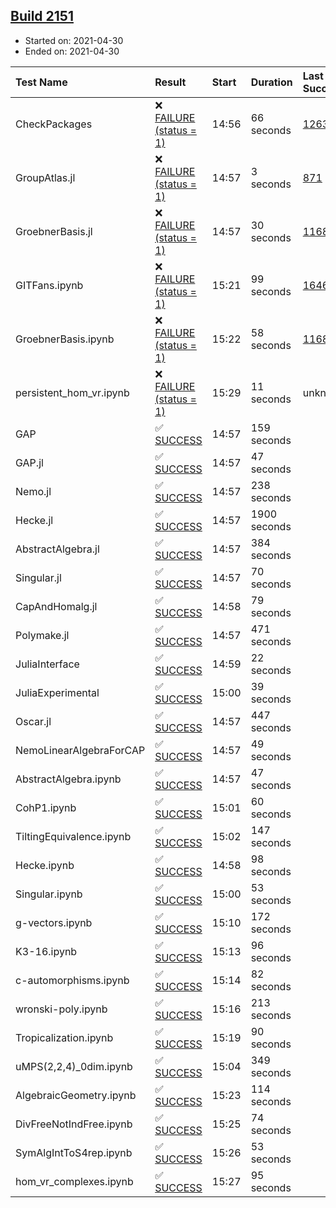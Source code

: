 ## [Build 2151](https://oscarci.mathematik.uni-kl.de/job/oscar-stable/2151/)

* Started on: 2021-04-30
* Ended on: 2021-04-30

| Test Name    | Result | Start | Duration | Last Success | First Failure |
|:-------------|:-------|:------|:---------|:-------------|:--------------|
| CheckPackages | ❌ [FAILURE (status = 1)](https://oscarci.mathematik.uni-kl.de/job/oscar-stable/2151/artifact/logs/build-2151/CheckPackages.log) | 14:56 | 66 seconds | [1263](https://oscarci.mathematik.uni-kl.de/job/oscar-stable/1263/) | [1264](https://oscarci.mathematik.uni-kl.de/job/oscar-stable/1264/) |
| GroupAtlas.jl | ❌ [FAILURE (status = 1)](https://oscarci.mathematik.uni-kl.de/job/oscar-stable/2151/artifact/logs/build-2151/GroupAtlas.jl.log) | 14:57 | 3 seconds | [871](https://oscarci.mathematik.uni-kl.de/job/oscar-stable/871/) | [872](https://oscarci.mathematik.uni-kl.de/job/oscar-stable/872/) |
| GroebnerBasis.jl | ❌ [FAILURE (status = 1)](https://oscarci.mathematik.uni-kl.de/job/oscar-stable/2151/artifact/logs/build-2151/GroebnerBasis.jl.log) | 14:57 | 30 seconds | [1168](https://oscarci.mathematik.uni-kl.de/job/oscar-stable/1168/) | [1169](https://oscarci.mathematik.uni-kl.de/job/oscar-stable/1169/) |
| GITFans.ipynb | ❌ [FAILURE (status = 1)](https://oscarci.mathematik.uni-kl.de/job/oscar-stable/2151/artifact/logs/build-2151/GITFans.ipynb.log) | 15:21 | 99 seconds | [1646](https://oscarci.mathematik.uni-kl.de/job/oscar-stable/1646/) | [1647](https://oscarci.mathematik.uni-kl.de/job/oscar-stable/1647/) |
| GroebnerBasis.ipynb | ❌ [FAILURE (status = 1)](https://oscarci.mathematik.uni-kl.de/job/oscar-stable/2151/artifact/logs/build-2151/GroebnerBasis.ipynb.log) | 15:22 | 58 seconds | [1168](https://oscarci.mathematik.uni-kl.de/job/oscar-stable/1168/) | [1169](https://oscarci.mathematik.uni-kl.de/job/oscar-stable/1169/) |
| persistent_hom_vr.ipynb | ❌ [FAILURE (status = 1)](https://oscarci.mathematik.uni-kl.de/job/oscar-stable/2151/artifact/logs/build-2151/persistent_hom_vr.ipynb.log) | 15:29 | 11 seconds | unknown | unknown |
| GAP | ✅ [SUCCESS](https://oscarci.mathematik.uni-kl.de/job/oscar-stable/2151/artifact/logs/build-2151/GAP.log) | 14:57 | 159 seconds |  |  |
| GAP.jl | ✅ [SUCCESS](https://oscarci.mathematik.uni-kl.de/job/oscar-stable/2151/artifact/logs/build-2151/GAP.jl.log) | 14:57 | 47 seconds |  |  |
| Nemo.jl | ✅ [SUCCESS](https://oscarci.mathematik.uni-kl.de/job/oscar-stable/2151/artifact/logs/build-2151/Nemo.jl.log) | 14:57 | 238 seconds |  |  |
| Hecke.jl | ✅ [SUCCESS](https://oscarci.mathematik.uni-kl.de/job/oscar-stable/2151/artifact/logs/build-2151/Hecke.jl.log) | 14:57 | 1900 seconds |  |  |
| AbstractAlgebra.jl | ✅ [SUCCESS](https://oscarci.mathematik.uni-kl.de/job/oscar-stable/2151/artifact/logs/build-2151/AbstractAlgebra.jl.log) | 14:57 | 384 seconds |  |  |
| Singular.jl | ✅ [SUCCESS](https://oscarci.mathematik.uni-kl.de/job/oscar-stable/2151/artifact/logs/build-2151/Singular.jl.log) | 14:57 | 70 seconds |  |  |
| CapAndHomalg.jl | ✅ [SUCCESS](https://oscarci.mathematik.uni-kl.de/job/oscar-stable/2151/artifact/logs/build-2151/CapAndHomalg.jl.log) | 14:58 | 79 seconds |  |  |
| Polymake.jl | ✅ [SUCCESS](https://oscarci.mathematik.uni-kl.de/job/oscar-stable/2151/artifact/logs/build-2151/Polymake.jl.log) | 14:57 | 471 seconds |  |  |
| JuliaInterface | ✅ [SUCCESS](https://oscarci.mathematik.uni-kl.de/job/oscar-stable/2151/artifact/logs/build-2151/JuliaInterface.log) | 14:59 | 22 seconds |  |  |
| JuliaExperimental | ✅ [SUCCESS](https://oscarci.mathematik.uni-kl.de/job/oscar-stable/2151/artifact/logs/build-2151/JuliaExperimental.log) | 15:00 | 39 seconds |  |  |
| Oscar.jl | ✅ [SUCCESS](https://oscarci.mathematik.uni-kl.de/job/oscar-stable/2151/artifact/logs/build-2151/Oscar.jl.log) | 14:57 | 447 seconds |  |  |
| NemoLinearAlgebraForCAP | ✅ [SUCCESS](https://oscarci.mathematik.uni-kl.de/job/oscar-stable/2151/artifact/logs/build-2151/NemoLinearAlgebraForCAP.log) | 14:57 | 49 seconds |  |  |
| AbstractAlgebra.ipynb | ✅ [SUCCESS](https://oscarci.mathematik.uni-kl.de/job/oscar-stable/2151/artifact/logs/build-2151/AbstractAlgebra.ipynb.log) | 14:57 | 47 seconds |  |  |
| CohP1.ipynb | ✅ [SUCCESS](https://oscarci.mathematik.uni-kl.de/job/oscar-stable/2151/artifact/logs/build-2151/CohP1.ipynb.log) | 15:01 | 60 seconds |  |  |
| TiltingEquivalence.ipynb | ✅ [SUCCESS](https://oscarci.mathematik.uni-kl.de/job/oscar-stable/2151/artifact/logs/build-2151/TiltingEquivalence.ipynb.log) | 15:02 | 147 seconds |  |  |
| Hecke.ipynb | ✅ [SUCCESS](https://oscarci.mathematik.uni-kl.de/job/oscar-stable/2151/artifact/logs/build-2151/Hecke.ipynb.log) | 14:58 | 98 seconds |  |  |
| Singular.ipynb | ✅ [SUCCESS](https://oscarci.mathematik.uni-kl.de/job/oscar-stable/2151/artifact/logs/build-2151/Singular.ipynb.log) | 15:00 | 53 seconds |  |  |
| g-vectors.ipynb | ✅ [SUCCESS](https://oscarci.mathematik.uni-kl.de/job/oscar-stable/2151/artifact/logs/build-2151/g-vectors.ipynb.log) | 15:10 | 172 seconds |  |  |
| K3-16.ipynb | ✅ [SUCCESS](https://oscarci.mathematik.uni-kl.de/job/oscar-stable/2151/artifact/logs/build-2151/K3-16.ipynb.log) | 15:13 | 96 seconds |  |  |
| c-automorphisms.ipynb | ✅ [SUCCESS](https://oscarci.mathematik.uni-kl.de/job/oscar-stable/2151/artifact/logs/build-2151/c-automorphisms.ipynb.log) | 15:14 | 82 seconds |  |  |
| wronski-poly.ipynb | ✅ [SUCCESS](https://oscarci.mathematik.uni-kl.de/job/oscar-stable/2151/artifact/logs/build-2151/wronski-poly.ipynb.log) | 15:16 | 213 seconds |  |  |
| Tropicalization.ipynb | ✅ [SUCCESS](https://oscarci.mathematik.uni-kl.de/job/oscar-stable/2151/artifact/logs/build-2151/Tropicalization.ipynb.log) | 15:19 | 90 seconds |  |  |
| uMPS(2,2,4)_0dim.ipynb | ✅ [SUCCESS](https://oscarci.mathematik.uni-kl.de/job/oscar-stable/2151/artifact/logs/build-2151/uMPS-2-2-4-_0dim.ipynb.log) | 15:04 | 349 seconds |  |  |
| AlgebraicGeometry.ipynb | ✅ [SUCCESS](https://oscarci.mathematik.uni-kl.de/job/oscar-stable/2151/artifact/logs/build-2151/AlgebraicGeometry.ipynb.log) | 15:23 | 114 seconds |  |  |
| DivFreeNotIndFree.ipynb | ✅ [SUCCESS](https://oscarci.mathematik.uni-kl.de/job/oscar-stable/2151/artifact/logs/build-2151/DivFreeNotIndFree.ipynb.log) | 15:25 | 74 seconds |  |  |
| SymAlgIntToS4rep.ipynb | ✅ [SUCCESS](https://oscarci.mathematik.uni-kl.de/job/oscar-stable/2151/artifact/logs/build-2151/SymAlgIntToS4rep.ipynb.log) | 15:26 | 53 seconds |  |  |
| hom_vr_complexes.ipynb | ✅ [SUCCESS](https://oscarci.mathematik.uni-kl.de/job/oscar-stable/2151/artifact/logs/build-2151/hom_vr_complexes.ipynb.log) | 15:27 | 95 seconds |  |  |

